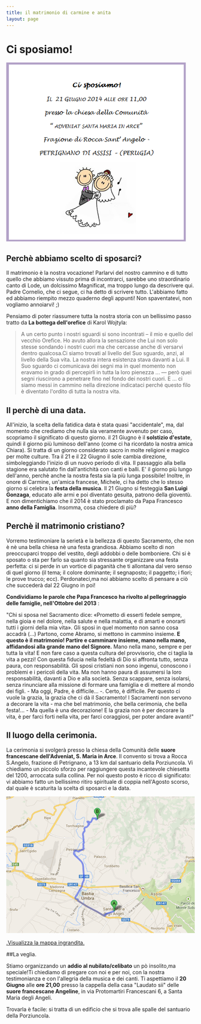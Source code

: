```yaml
---
title: il matrimonio di carmine e anita
layout: page
---
```


# Ci sposiamo!

![](img/invito.png)

## Perchè abbiamo scelto di sposarci?


Il matrimonio è la nostra vocazione! Parlarvi del nostro cammino e di tutto quello che abbiamo vissuto prima di incontrarci, sarebbe uno straordinario canto di Lode, un dolcissimo Magnificat, ma troppo lungo da descrivere qui. Padre Cornelio, che ci segue, ci ha detto di scrivere tutto. L'abbiamo fatto ed abbiamo riempito mezzo quaderno degli appunti! Non spaventatevi, non vogliamo annoiarvi! ;)

Pensiamo di poter riassumere tutta la nostra storia con un bellissimo passo tratto da **La bottega dell'orefice** di Karol Wojtyla:

>A un certo punto i nostri sguardi si sono incontrati – il mio e quello del vecchio Orefice. Ho avuto allora la sensazione che Lui non solo stesse sondando i nostri cuori ma che cercasse anche di versarvi dentro qualcosa.Ci siamo trovati al livello del Suo sguardo, anzi, al livello della Sua vita. La nostra intera esistenza stava davanti a Lui. Il Suo sguardo ci comunicava dei segni ma in quel momento non eravamo in grado di percepirli in tutta la loro pienezza ... — però quei segni riuscirono a penetrare fino nel fondo dei nostri cuori. E ... ci siamo messi in cammino nella direzione indicataci perché questo filo è diventato l'ordito di tutta la nostra vita.



## Il perchè di una data.

All'inizio, la scelta della fatidica data è stata quasi "accidentale", ma, dal momento che crediamo che nulla sia veramente avvenuto per caso, scopriamo il significato di questo giorno. il 21 Giugno è il **solstizio d'estate**, quindi il giorno più luminoso dell'anno (come ci ha ricordato la nostra amica Chiara). Si tratta di un giorno considerato sacro in molte religioni e magico per molte culture. Tra il 21 e il 22 Giugno il sole cambia direzione, simboleggiando l'inizio di un nuovo periodo di vita. Il passaggio alla bella stagione era salutato fin dall'antichità con canti e balli. E' il giorno più lungo dell'anno, perchè anche la nostra festa sia la più lunga possibile! Inoltre, in onore di Carmine, un'amica francese, Michele, ci ha detto che lo stesso giorno si celebra la **festa della musica**. Il 21 Giugno si festeggia **San Luigi Gonzaga**, educato alle armi e poi diventato gesuita, patrono della gioventù. E non dimentichiamo che il 2014 è stato proclamato da Papa Francesco **anno della Famiglia**. Insomma, cosa chiedere di più?


## Perchè il matrimonio cristiano? 

Vorremo testimoniare la serietà e la bellezza di questo Sacramento, che non è nè una bella chiesa nè una festa grandiosa. Abbiamo scelto di non preoccuparci troppo del vestito, degli addobbi o delle bomboniere. Chi si è sposato o sta per farlo sa quanto sia stressante organizzare una festa perfetta: ci si perde in un vortice di paganità che ti allontana dal vero senso di quel giorno (il tema; il colore dominante; il segnaposto; il paggetto; i fiori; le prove trucco; ecc). Perdonateci,ma noi abbiamo scelto di pensare a ciò che succederà dal 22 Giugno in poi!

**Condividiamo le parole che Papa Francesco ha rivolto al pellegrinaggio delle famiglie, nell'Ottobre del 2013** :

"Chi si sposa nel Sacramento dice: «Prometto di esserti fedele sempre, nella gioia e nel dolore, nella salute e nella malattia, e di amarti e onorarti tutti i giorni della mia vita». Gli sposi in quel momento non sanno cosa accadrà (...) Partono, come Abramo, si mettono in cammino insieme. **E questo è il matrimonio! Partire e camminare insieme, mano nella mano, affidandosi alla grande mano del Signore.** Mano nella mano, sempre e per tutta la vita! E non fare caso a questa cultura del provvisorio, che ci taglia la vita a pezzi!
Con questa fiducia nella fedeltà di Dio si affronta tutto, senza paura, con responsabilità. Gli sposi cristiani non sono ingenui, conoscono i problemi e i pericoli della vita. Ma non hanno paura di assumersi la loro responsabilità, davanti a Dio e alla società. Senza scappare, senza isolarsi, senza rinunciare alla missione di formare una famiglia e di mettere al mondo dei figli. - Ma oggi, Padre, è difficile… -. Certo, è difficile. Per questo ci vuole la grazia, la grazia che ci dà il Sacramento! I Sacramenti non servono a decorare la vita - ma che bel matrimonio, che bella cerimonia, che bella festa!… - Ma quella è una decorazione! E la grazia non è per decorare la vita, è per farci forti nella vita, per farci coraggiosi, per poter andare avanti!"



## Il luogo della cerimonia.

La cerimonia si svolgerà presso la chiesa della Comunità delle **suore francescane dell'Adveniat, S. Maria in Arce**. Il convento si trova a Rocca S.Angelo, frazione di Petrignano, a 13 km dal santuario della Porziuncola. Vi chiediamo un piccolo sforzo per raggiungere questa incantevole chiesetta del 1200, arroccata sulla collina. Per noi questo posto è ricco di significato: vi abbiamo fatto un bellissimo ritiro spirituale di coppia nell'Agosto scorso, dal quale è scaturita la scelta di sposarci e la data. 

![](img/mappa.png)

<a href="https://maps.google.it/maps?f=d&amp;source=embed&amp;saddr=Santa+Maria+degli+Angeli,+PG&amp;daddr=Comunita'+Adveniat+S+Maria+In+Arce,+Assisi,+PG&amp;hl=it&amp;geocode=FbIBkQIdFuW_ACmvejRAAJ0uEzEQg0ZakywICg%3BFRMNkgIdaKO_ACGLjXk6vmMVuyn54EtEFycsEzGLjXk6vmMVuw&amp;aq=0&amp;oq=comunit%C3%A0+adv&amp;sll=41.008099,16.727239&amp;sspn=2.520221,4.938354&amp;t=m&amp;mra=ls&amp;ie=UTF8&amp;ll=43.090704,12.555656&amp;spn=0.087752,0.145912&amp;z=12">.Visualizza la mappa ingrandita.</a>

##La veglia.

Stiamo organizzando un **addio al nubilato/celibato** un pò insolito,ma speciale!Ti chiediamo di pregare con noi e per noi, con la nostra testimonianza e con l'allegria della musica e dei canti. Ti aspettiamo il **20 Giugno** alle **ore 21,00** presso la cappella della casa "Laudato sii" delle **suore francescane Angeline**, in via Protomartiri Francescani 6, a Santa Maria degli Angeli. 

Trovarla è facile: si tratta di un edificio che si trova alle spalle del santuario della Porziuncola.
